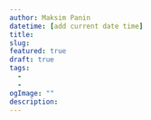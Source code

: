 ```yaml
---
author: Maksim Panin
datetime: [add current date time]
title:
slug:
featured: true
draft: true
tags:
  -
  -
ogImage: ""
description:
---
```

